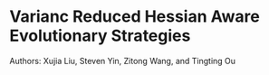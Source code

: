 # Varianc Reduced Hessian Aware Evolutionary Strategies

Authors: Xujia Liu, Steven Yin, Zitong Wang, and Tingting Ou
